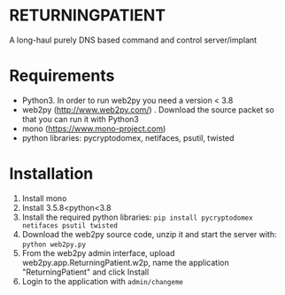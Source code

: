 # RETURNINGPATIENT
A long-haul purely DNS based command and control server/implant

# Requirements
- Python3. In order to run web2py you need a version < 3.8
- web2py (http://www.web2py.com/) . Download the source packet so that you can run it with Python3
- mono (https://www.mono-project.com)
- python libraries: pycryptodomex, netifaces, psutil, twisted

# Installation
1. Install mono
2. Install 3.5.8<python<3.8
3. Install the required python libraries:
```pip install pycryptodomex netifaces psutil twisted```
4. Download the web2py source code, unzip it and start the server with:
```python web2py.py```
5. From the web2py admin interface, upload web2py.app.ReturningPatient.w2p, name the application "ReturningPatient" and click Install
6. Login to the application with ```admin/changeme```
